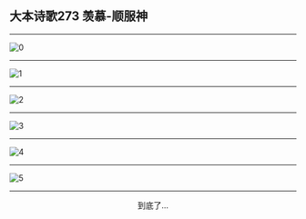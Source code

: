 
## 大本诗歌273 羡慕-顺服神
        
<div id="aplayer0"></div>

---

<img alt="0" data-original="/data/d0272/0">

---

<img alt="1" data-original="/data/d0272/1">

---

<img alt="2" data-original="/data/d0272/2">

---

<img alt="3" data-original="/data/d0272/3">

---

<img alt="4" data-original="/data/d0272/4">

---

<img alt="5" data-original="/data/d0272/5">

---

<p style="text-align: center">到底了...</p>

<script src="/js/dist-view.js"></script>

<script>
MAIN.id = 'd0272';
        
const ap0 = new APlayer({
    container: document.getElementById('aplayer0'),
    volume: 1,
    loop: 'none',
    preload: 'none',
    audio: [{
        name: '大本诗歌273.mp3',
        artist: '大本诗歌',
        url: 'https://res.wx.qq.com/voice/getvoice?mediaid=MzI0NTk3MDM5M18yMjQ3NDkwODYy',
        cover: '/favicon'
    }]
});
</script>
